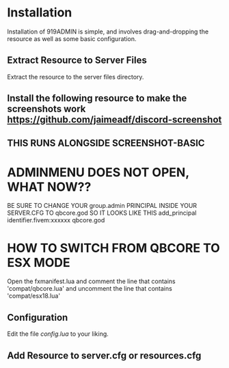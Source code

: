 # Installation
<!-- INSTALL THE ESX.SQL IF YOU USE ESX -->
Installation of 919ADMIN is simple, and involves drag-and-dropping the resource as well as some basic configuration.

## Extract Resource to Server Files
Extract the resource to the server files directory.

## Install the following resource to make the screenshots work https://github.com/jaimeadf/discord-screenshot
## THIS RUNS ALONGSIDE SCREENSHOT-BASIC

# ADMINMENU DOES NOT OPEN, WHAT NOW??
BE SURE TO CHANGE YOUR group.admin PRINCIPAL INSIDE YOUR SERVER.CFG TO qbcore.god SO IT LOOKS LIKE THIS
add_principal identifier.fivem:xxxxxx qbcore.god

# HOW TO SWITCH FROM QBCORE TO ESX MODE
Open the fxmanifest.lua and comment the line that contains 'compat/qbcore.lua' and uncomment the line that contains 'compat/esx18.lua'


## Configuration

Edit the file _config.lua_ to your liking.

## Add Resource to server.cfg or resources.cfg

